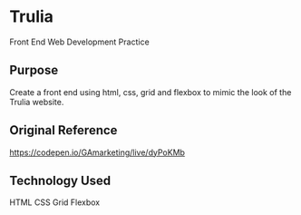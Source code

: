 # Trulia

Front End Web Development Practice

## Purpose

Create a front end using html, css, grid and flexbox to mimic the look of the Trulia website.

## Original Reference

https://codepen.io/GAmarketing/live/dyPoKMb

## Technology Used

HTML
CSS
Grid
Flexbox
